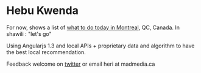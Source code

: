 # Hebu Kwenda

For now, shows a list of [what to do today in Montreal](http://hebukwenda.com), QC, Canada. In shawili : "let's go"

Using Angularjs 1.3 and local APIs + proprietary data and algorithm to have the best local recommendation.

Feedback welcome on [twitter](http://twitter.com/heri) or email heri at madmedia.ca